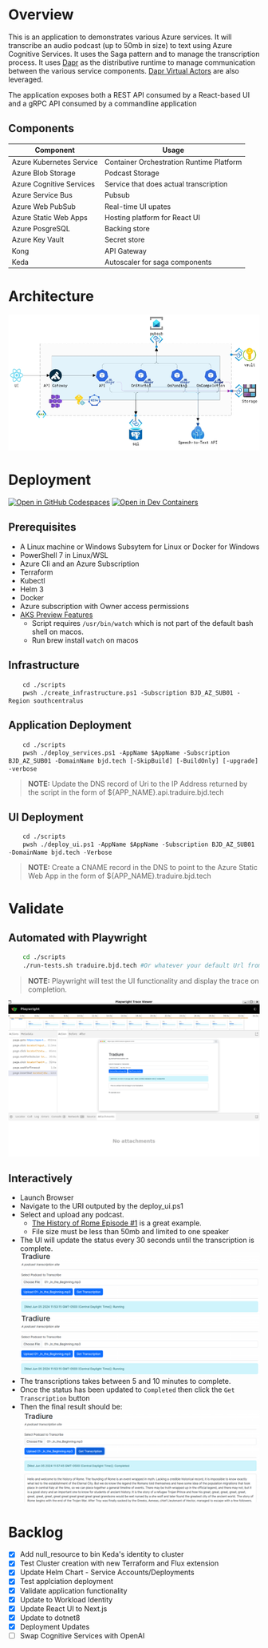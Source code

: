 # Overview 
This is an application to demonstrates various Azure services. It will transcribe an audio podcast (up to 50mb in size) to text using Azure Cognitive Services. It uses the Saga pattern and to manage the transcription process.  It uses [Dapr](https://dapr.io) as the distributive runtime to manage communication between the various service components. [Dapr Virtual Actors](https://docs.dapr.io/developing-applications/building-blocks/actors/actors-overview/) are also leveraged. 

The application exposes both a REST API consumed by a React-based UI and a gRPC API consumed by a commandline application

## Components
Component | Usage
------ | ------
Azure Kubernetes Service | Container Orchestration Runtime Platform  
Azure Blob Storage | Podcast Storage 
Azure Cognitive Services | Service that does actual transcription 
Azure Service Bus | Pubsub
Azure Web PubSub | Real-time UI upates
Azure Static Web Apps | Hosting platform for React UI
Azure PosgreSQL | Backing store
Azure Key Vault | Secret store 
Kong | API Gateway 
Keda | Autoscaler for saga components 

# Architecture
![Dapr](./.assets/dapr.png)

# Deployment

[![Open in GitHub Codespaces](https://img.shields.io/static/v1?style=for-the-badge&label=GitHub+Codespaces&message=Open&color=brightgreen&logo=github)](https://codespaces.new/briandenicola/traduire?quickstart=1)
[![Open in Dev Containers](https://img.shields.io/static/v1?style=for-the-badge&label=Dev%20Containers&message=Open&color=blue&logo=visualstudiocode)](https://vscode.dev/redirect?url=vscode://ms-vscode-remote.remote-containers/cloneInVolume?url=https://github.com/briandenicola/traduire)  

## Prerequisites
* A Linux machine or Windows Subsytem for Linux or Docker for Windows 
* PowerShell 7 in Linux/WSL
* Azure Cli and an Azure Subscription
* Terraform 
* Kubectl
* Helm 3 
* Docker 
* Azure subscription with Owner access permissions
* [AKS Preview Features](https://github.com/briandenicola/kubernetes-cluster-setup/blob/main/scripts/aks-preview-features.sh)
    * Script requires `/usr/bin/watch` which is not part of the default bash shell on macos.
    * Run brew install `watch` on macos

## Infrastructure 
```pwsh
    cd ./scripts
    pwsh ./create_infrastructure.ps1 -Subscription BJD_AZ_SUB01 -Region southcentralus 
```

## Application Deployment 
```pwsh
    cd ./scripts
    pwsh ./deploy_services.ps1 -AppName $AppName -Subscription BJD_AZ_SUB01 -DomainName bjd.tech [-SkipBuild] [-BuildOnly] [-upgrade] -verbose
```
> **NOTE:** Update the DNS record of Uri to the IP Address returned by the script in the form of ${APP_NAME}.api.traduire.bjd.tech

## UI Deployment 
```pwsh
    cd ./scripts
    pwsh ./deploy_ui.ps1 -AppName $AppName -Subscription BJD_AZ_SUB01 -DomainName bjd.tech -Verbose
```
> **NOTE:** Create a CNAME record in the DNS to point to the Azure Static Web App in the form of ${APP_NAME}.traduire.bjd.tech

# Validate 

## Automated with Playwright
```bash
    cd ./scripts
    ./run-tests.sh traduire.bjd.tech #Or whatever your default Url from Azure Static Web Apps
```
> **NOTE:** Playwright will test the UI functionality and display the trace on completion. 

![Playwright](./.assets/playwright.png)

## Interactively
* Launch Browser
* Navigate to the URI outputed by the deploy_ui.ps1
* Select and upload any podcast.  
    * [The History of Rome Episode #1](http://traffic.libsyn.com/historyofrome/01-_In_the_Beginning.mp3) is a great example.
    * File size must be less than 50mb and limited to one speaker
* The UI will update the status every 30 seconds until the transcription is complete. 
    ![UI](./.assets/traduire-rome-1.png)
    ![UI](./.assets/traduire-rome-1.png)
* The transcriptions takes between 5 and 10 minutes to complete.
* Once the status has been updated to `Completed` then click the `Get Transcription` button
* Then the final result should be: 
    ![UI](./.assets/traduire-rome-complete.png)

# Backlog 
- [X] Add null_resource to bin Keda's identity to cluster
- [X] Test Cluster creation with new Terraform and Flux extension
- [X] Update Helm Chart - Service Accounts/Deployments 
- [X] Test applciation deployment
- [X] Validate application functionality
- [X] Update to Workload Identity
- [X] Update React UI to Next.js
- [X] Update to dotnet8 
- [X] Deployment Updates
- [ ] Swap Cognitive Services with OpenAI
